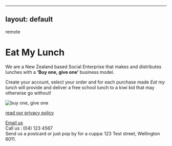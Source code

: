 
---
layout: default
---
remote
# Eat My Lunch

We are a New Zealand based Social Enterprise that makes and distributes lunches with a **‘Buy one, give one’** business model.

Create your account, select your order and for each purchase made *Eat my lunch* will provide and deliver a free school lunch to a kiwi kid that may otherwise go without! 

![buy one, give one](https://Annapari.Github.io/brown-bag-lunchbox-foods.jpg)


[read our privacy policy](https://Annapari.github.io/privacypolicy.html)

[Email us](mailto:admin@mylunch.nz) <br>
Call us : (04) 123 4567 <br> 
Send us a postcard or just pop by for a cuppa: 123 Test street, Wellington 6011. 
